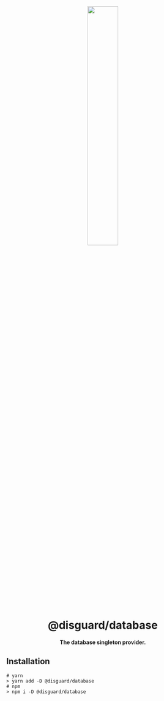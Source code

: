 <div align="center">
<img src="https://imgur.com/JSYF54V.png" align="center" width="40%" alt="">

# @disguard/database

**The database singleton provider.**

</div>

## Installation

```shell
# yarn
> yarn add -D @disguard/database
# npm 
> npm i -D @disguard/database
```
